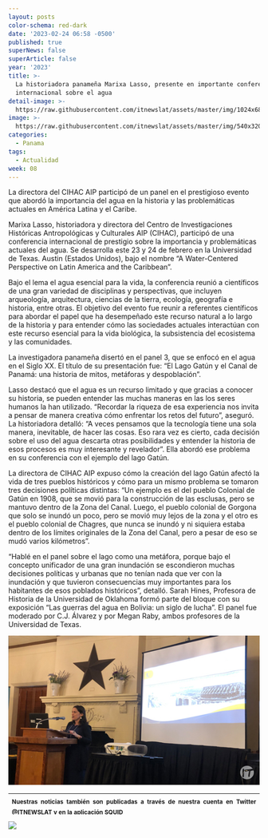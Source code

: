 ```yaml
---
layout: posts
color-schema: red-dark
date: '2023-02-24 06:58 -0500'
published: true
superNews: false
superArticle: false
year: '2023'
title: >-
  La historiadora panameña Marixa Lasso, presente en importante conferencia
  internacional sobre el agua
detail-image: >-
  https://raw.githubusercontent.com/itnewslat/assets/master/img/1024x680/Marixa-Lasso-g.jpg
image: >-
  https://raw.githubusercontent.com/itnewslat/assets/master/img/540x320/Marixa-Lasso-p.jpg
categories:
  - Panama
tags:
  - Actualidad
week: 08
---
```

La directora del CIHAC AIP participó de un panel en el prestigioso evento que abordó la importancia del agua en la historia y las problemáticas actuales en América Latina y el Caribe. 

Marixa Lasso, historiadora  y directora del Centro de Investigaciones Históricas Antropológicas y Culturales AIP (CIHAC), participó de una conferencia internacional de prestigio sobre la importancia y problemáticas actuales del agua. Se desarrolla este 23 y 24 de febrero en la Universidad de Texas. Austin (Estados Unidos), bajo el nombre “A Water-Centered Perspective on Latin America and the Caribbean”. 

Bajo el lema el agua esencial para la vida, la conferencia reunió a científicos de una gran variedad de disciplinas y perspectivas, que incluyen arqueología, arquitectura, ciencias de la tierra, ecología, geografía e historia, entre otras. El objetivo del evento fue reunir a referentes científicos para abordar el papel que ha desempeñado este recurso natural a lo largo de la historia y para entender cómo las sociedades actuales interactúan con este recurso esencial para la vida biológica, la subsistencia del ecosistema y las comunidades. 

La investigadora panameña disertó en el panel 3, que se enfocó en el agua en el Siglo XX. El título de su presentación fue: “El Lago Gatún y el Canal de Panamá: una historia de mitos, metáforas y despoblación”. 

Lasso destacó que el agua es un recurso limitado y que gracias a conocer su  historia, se pueden entender las muchas maneras en las  los seres humanos la han utilizado. “Recordar la riqueza de esa experiencia nos invita a pensar de manera creativa cómo enfrentar los retos del futuro”, aseguró. La historiadora detalló: “A veces pensamos que la tecnología tiene una sola manera, inevitable, de hacer las cosas. Eso rara vez es cierto, cada decisión sobre el uso del agua descarta otras posibilidades y entender la historia de esos procesos es muy interesante y revelador”. Ella abordó ese problema en su conferencia con el ejemplo del lago Gatún. 

La directora de CIHAC AIP expuso cómo la creación del lago Gatún afectó la vida de tres pueblos históricos y cómo para un mismo problema se tomaron tres decisiones políticas distintas: “Un ejemplo es el del pueblo Colonial de Gatún en 1908, que se movió para la construcción de las esclusas, pero se mantuvo dentro de la Zona del Canal. Luego, el pueblo colonial de Gorgona que solo se inundó un poco, pero se movió muy lejos de la zona y el otro es el pueblo colonial de Chagres, que nunca se inundó y ni siquiera estaba dentro de los límites originales de la Zona del Canal, pero a pesar de eso se mudó varios kilómetros”. 

“Hablé en el panel sobre el lago como una metáfora, porque bajo el concepto unificador de una gran inundación se escondieron muchas decisiones políticas y urbanas que no tenían nada que ver con la inundación y que tuvieron consecuencias muy importantes para los habitantes de esos poblados históricos”, detalló.
Sarah Hines, Profesora de Historia de la Universidad de Oklahoma formó parte del bloque con su exposición “Las guerras del agua en Bolivia: un siglo de lucha”. El panel fue moderado por C.J. Álvarez y por Megan Raby, ambos profesores de la Universidad de Texas. 

![](https://raw.githubusercontent.com/itnewslat/assets/master/img/540x320/Marixa-Lasso-p.jpg)

<table style="height: 42px;" width="569">
<tbody>
<tr>
<td style="text-align: justify;"><sub><strong>Nuestras noticias también son publicadas a través de nuestra cuenta en Twitter <a href="https://twitter.com/itnewslat?lang=es">@ITNEWSLAT</a> y en la aplicación <a href="https://squidapp.co/en/">SQUID</a></strong></sub></td>
</tr>
</tbody>
</table>

<img src="https://tracker.metricool.com/c3po.jpg?hash=56f88a41e39ab42c063cc51676587a04"/>